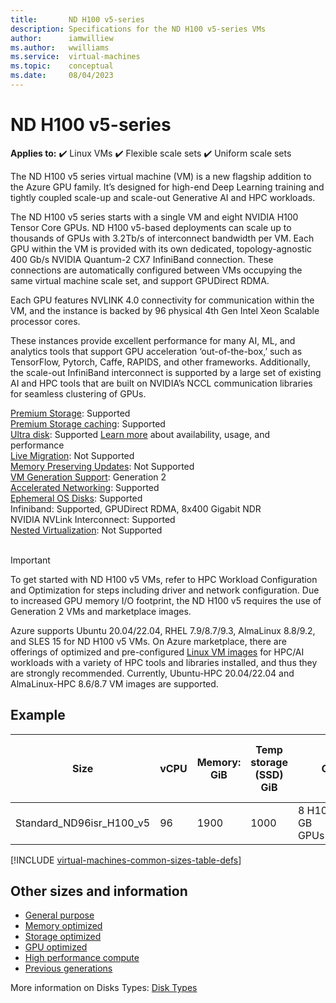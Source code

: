 ```yaml
---
title:       ND H100 v5-series
description: Specifications for the ND H100 v5-series VMs
author:      iamwilliew 
ms.author:   wwilliams 
ms.service:  virtual-machines
ms.topic:    conceptual
ms.date:     08/04/2023
---
```


# ND H100 v5-series

**Applies to:** :heavy_check_mark: Linux VMs :heavy_check_mark: Flexible scale sets :heavy_check_mark: Uniform scale sets


The ND H100 v5 series virtual machine (VM) is a new flagship addition to the Azure GPU family. It’s designed for high-end Deep Learning training and tightly coupled scale-up and scale-out Generative AI and HPC workloads. 

The ND H100 v5 series starts with a single VM and eight NVIDIA H100 Tensor Core GPUs. ND H100 v5-based deployments can scale up to thousands of GPUs with 3.2Tb/s of interconnect bandwidth per VM. Each GPU within the VM is provided with its own dedicated, topology-agnostic 400 Gb/s NVIDIA Quantum-2 CX7 InfiniBand connection. These connections are automatically configured between VMs occupying the same virtual machine scale set, and support GPUDirect RDMA. 

Each GPU features NVLINK 4.0 connectivity for communication within the VM, and the instance is backed by 96 physical 4th Gen Intel Xeon Scalable processor cores. 

These instances provide excellent performance for many AI, ML, and analytics tools that support GPU acceleration ‘out-of-the-box,’ such as TensorFlow, Pytorch, Caffe, RAPIDS, and other frameworks. Additionally, the scale-out InfiniBand interconnect is supported by a large set of existing AI and HPC tools that are built on NVIDIA’s NCCL communication libraries for seamless clustering of GPUs. 

[Premium Storage](premium-storage-performance.md): Supported<br>
[Premium Storage caching](premium-storage-performance.md): Supported<br>
[Ultra disk](disks-types.md#ultra-disks): Supported [Learn more](https://techcommunity.microsoft.com/t5/azure-compute/ultra-disk-storage-for-hpc-and-gpu-vms/ba-p/2189312) about availability, usage, and performance <br>
[Live Migration](maintenance-and-updates.md): Not Supported<br>
[Memory Preserving Updates](maintenance-and-updates.md): Not Supported<br>
[VM Generation Support](generation-2.md): Generation 2<br>
[Accelerated Networking](../virtual-network/create-vm-accelerated-networking-cli.md): Supported <br>
[Ephemeral OS Disks](ephemeral-os-disks.md): Supported <br>
Infiniband: Supported, GPUDirect RDMA, 8x400 Gigabit NDR <br>
NVIDIA NVLink Interconnect: Supported <br>
[Nested Virtualization](/virtualization/hyper-v-on-windows/user-guide/nested-virtualization): Not Supported <br>
<br> 

>[!IMPORTANT]
>To get started with ND H100 v5 VMs, refer to HPC Workload Configuration and Optimization for steps including driver and network configuration. Due to increased GPU memory I/O footprint, the ND H100 v5 requires the use of Generation 2 VMs and marketplace images.
>
>Azure supports Ubuntu 20.04/22.04, RHEL 7.9/8.7/9.3, AlmaLinux 8.8/9.2, and SLES 15 for ND H100 v5 VMs. On Azure marketplace, there are offerings of optimized and pre-configured [Linux VM images](configure.md#vm-images) for HPC/AI workloads with a variety of HPC tools and libraries installed, and thus they are strongly recommended. Currently, Ubuntu-HPC 20.04/22.04 and AlmaLinux-HPC 8.6/8.7 VM images are supported.

## Example
<!--The ND H100 v5 series supports the following kernel version: Ubuntu 20.04: 5.4.0-1046-azure-->

| Size                | vCPU | Memory: GiB | Temp storage (SSD) GiB | GPU                        | GPU Memory GiB | Max data disks | Max uncached disk throughput: IOPS/MBps | Max network bandwidth  | Max NICs |
|---------------------|------|------------|------------------------|----------------------------|----------------|----------------|-----------------------------------------|------------------------------|----------|
| Standard_ND96isr_H100_v5 | 96   | 1900       | 1000                   | 8 H100 80 GB GPUs(NVLink)  | 80             | 32             | 40800/612                               | 80,000 Mbps                         | 8        |

[!INCLUDE [virtual-machines-common-sizes-table-defs](../../includes/virtual-machines-common-sizes-table-defs.md)]

## Other sizes and information

- [General purpose](sizes-general.md)
- [Memory optimized](sizes-memory.md)
- [Storage optimized](sizes-storage.md)
- [GPU optimized](sizes-gpu.md)
- [High performance compute](sizes-hpc.md)
- [Previous generations](sizes-previous-gen.md)


More information on Disks Types: [Disk Types](./disks-types.md#ultra-disks)
